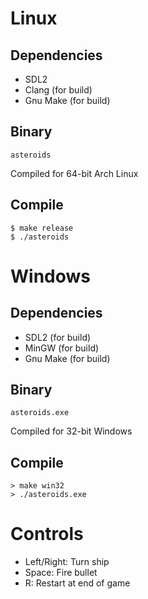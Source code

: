 Linux
=====

Dependencies
------------
* SDL2
* Clang (for build)
* Gnu Make (for build)

Binary
------
	asteroids
Compiled for 64-bit Arch Linux

Compile
-------
	$ make release
	$ ./asteroids

Windows
=======

Dependencies
------------
* SDL2 (for build)
* MinGW (for build)
* Gnu Make (for build)

Binary
------
	asteroids.exe
Compiled for 32-bit Windows

Compile
-------
	> make win32
	> ./asteroids.exe

Controls
========
* Left/Right: Turn ship
* Space: Fire bullet
* R: Restart at end of game
